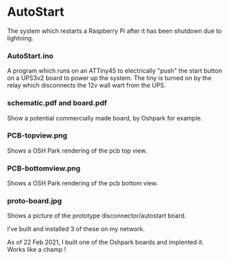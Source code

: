 # AutoStart
The system which restarts a Raspberry Pi after it has been shutdown due to lightning.

### AutoStart.ino
A program which runs on an ATTiny45 to electrically "push" the start button on a UPS3v2 board to power up the system. The tiny is turned on by the relay which disconnects the 12v wall wart from the UPS.

### schematic.pdf and board.pdf
Show a potential commercially made board, by Oshpark for example.

### PCB-topview.png
Shows a OSH Park rendering of the pcb top view.

### PCB-bottomview.png
Shows a OSH Park rendering of the pcb bottom view.

### proto-board.jpg
Shows a picture of the prototype disconnector/autostart board.

I've built and installed 3 of these on my network.

As of 22 Feb 2021, I built one of the Oshpark boards and implented it.  Works like a champ
!
